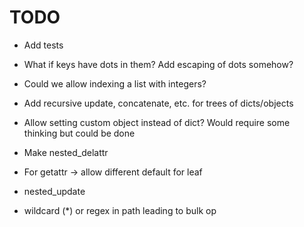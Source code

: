 # TODO

- Add tests
- What if keys have dots in them? Add escaping of dots somehow?
- Could we allow indexing a list with integers?

- Add recursive update, concatenate, etc. for trees of dicts/objects
- Allow setting custom object instead of dict? Would require some thinking but could be done
- Make nested_delattr
- For getattr -> allow different default for leaf
- nested_update
- wildcard (*) or regex in path leading to bulk op
